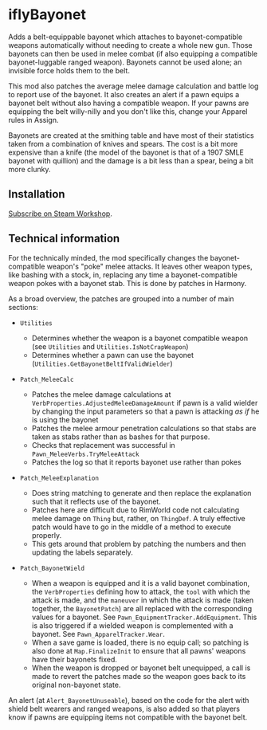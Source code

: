 # iflyBayonet
Adds a belt-equippable bayonet which attaches to bayonet-compatible weapons automatically without needing to create a whole new gun. Those bayonets can then be used in melee combat (if also equipping a compatible bayonet-luggable ranged weapon). Bayonets cannot be used alone; an invisible force holds them to the belt.

This mod also patches the average melee damage calculation and battle log to report use of the bayonet. It also creates an alert if a pawn equips a bayonet belt without also having a compatible weapon. If your pawns are equipping the belt willy-nilly and you don't like this, change your Apparel rules in Assign.

Bayonets are created at the smithing table and have most of their statistics taken from a combination of knives and spears. The cost is a bit more expensive than a knife (the model of the bayonet is that of a 1907 SMLE bayonet with quillion) and the damage is a bit less than a spear, being a bit more clunky.

## Installation
[Subscribe on Steam Workshop](https://steamcommunity.com/sharedfiles/filedetails/?id=2575309478).

## Technical information
For the technically minded, the mod specifically changes the bayonet-compatible weapon's "poke" melee attacks. It leaves other weapon types, like bashing with a stock, in, replacing any time a bayonet-compatible weapon pokes with a bayonet stab. This is done by patches in Harmony.

As a broad overview, the patches are grouped into a number of main sections:

- `Utilities`
  -  Determines whether the weapon is a bayonet compatible weapon (see `Utilities` and `Utilities.IsNotCrapWeapon`)
  -  Determines whether a pawn can use the bayonet (`Utilities.GetBayonetBeltIfValidWielder`)

- `Patch_MeleeCalc`
  - Patches the melee damage calculations at `VerbProperties.AdjustedMeleeDamageAmount` if pawn is a valid wielder by changing the input parameters so that a pawn is attacking _as if_ he is using the bayonet
  - Patches the melee armour penetration calculations so that stabs are taken as stabs rather than as bashes for that purpose.
  - Checks that replacement was successful in `Pawn_MeleeVerbs.TryMeleeAttack`
  - Patches the log so that it reports bayonet use rather than pokes

- `Patch_MeleeExplanation`
  - Does string matching to generate and then replace the explanation such that it reflects use of the bayonet.
  - Patches here are difficult due to RimWorld code not calculating melee damage on `Thing` but, rather, on `ThingDef`. A truly effective patch would have to go in the middle of a method to execute properly.
  - This gets around that problem by patching the numbers and then updating the labels separately.

- `Patch_BayonetWield`
  - When a weapon is equipped and it is a valid bayonet combination, the `VerbProperties` defining how to attack, the `tool` with which the attack is made, and the `maneuver` in which the attack is made (taken together, the `BayonetPatch`) are all replaced with the corresponding values for a bayonet. See `Pawn_EquipmentTracker.AddEquipment`. This is also triggered if a wielded weapon is complemented with a bayonet. See `Pawn_ApparelTracker.Wear`.
  - When a save game is loaded, there is no equip call; so patching is also done at `Map.FinalizeInit` to ensure that all pawns' weapons have their bayonets fixed.
  - When the weapon is dropped or bayonet belt unequipped, a call is made to revert the patches made so the weapon goes back to its original non-bayonet state.

An alert (at `Alert_BayonetUnuseable`), based on the code for the alert with shield belt wearers and ranged weapons, is also added so that players know if pawns are equipping items not compatible with the bayonet belt.
